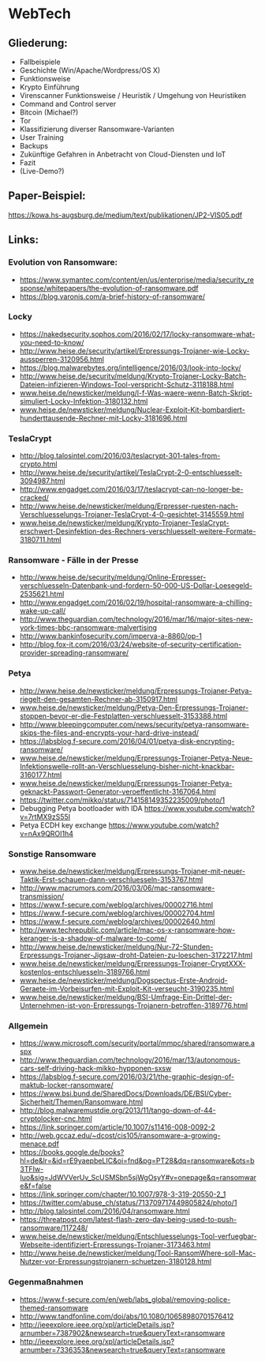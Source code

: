 # WebTech

## Gliederung:

- Fallbeispiele
- Geschichte (Win/Apache/Wordpress/OS X)
- Funktionsweise
- Krypto Einführung
- Virenscanner Funktionsweise / Heuristik / Umgehung von Heuristiken
- Command and Control server
- Bitcoin (Michael?)
- Tor
- Klassifizierung diverser Ransomware-Varianten
- User Training
- Backups
- Zukünftige Gefahren in Anbetracht von Cloud-Diensten und IoT
- Fazit
- (Live-Demo?)

## Paper-Beispiel:

https://kowa.hs-augsburg.de/medium/text/publikationen/JP2-VIS05.pdf

## Links:

### Evolution von Ransomware:

- https://www.symantec.com/content/en/us/enterprise/media/security_response/whitepapers/the-evolution-of-ransomware.pdf
- https://blog.varonis.com/a-brief-history-of-ransomware/

### Locky

- https://nakedsecurity.sophos.com/2016/02/17/locky-ransomware-what-you-need-to-know/
- http://www.heise.de/security/artikel/Erpressungs-Trojaner-wie-Locky-aussperren-3120956.html
- https://blog.malwarebytes.org/intelligence/2016/03/look-into-locky/
- http://www.heise.de/security/meldung/Krypto-Trojaner-Locky-Batch-Dateien-infizieren-Windows-Tool-verspricht-Schutz-3118188.html
- www.heise.de/newsticker/meldung/l-f-Was-waere-wenn-Batch-Skript-simuliert-Locky-Infektion-3180132.html
- www.heise.de/newsticker/meldung/Nuclear-Exploit-Kit-bombardiert-hunderttausende-Rechner-mit-Locky-3181696.html

### TeslaCrypt

- http://blog.talosintel.com/2016/03/teslacrypt-301-tales-from-crypto.html
- http://www.heise.de/security/artikel/TeslaCrypt-2-0-entschluesselt-3094987.html
- http://www.engadget.com/2016/03/17/teslacrypt-can-no-longer-be-cracked/
- http://www.heise.de/newsticker/meldung/Erpresser-ruesten-nach-Verschluesselungs-Trojaner-TeslaCrypt-4-0-gesichtet-3145559.html
- www.heise.de/newsticker/meldung/Krypto-Trojaner-TeslaCrypt-erschwert-Desinfektion-des-Rechners-verschluesselt-weitere-Formate-3180711.html

### Ransomware - Fälle in der Presse

- http://www.heise.de/security/meldung/Online-Erpresser-verschluesseln-Datenbank-und-fordern-50-000-US-Dollar-Loesegeld-2535621.html
- http://www.engadget.com/2016/02/19/hospital-ransomware-a-chilling-wake-up-call/
- http://www.theguardian.com/technology/2016/mar/16/major-sites-new-york-times-bbc-ransomware-malvertising
- http://www.bankinfosecurity.com/imperva-a-8860/op-1
- http://blog.fox-it.com/2016/03/24/website-of-security-certification-provider-spreading-ransomware/

### Petya

- http://www.heise.de/newsticker/meldung/Erpressungs-Trojaner-Petya-riegelt-den-gesamten-Rechner-ab-3150917.html
- www.heise.de/newsticker/meldung/Petya-Den-Erpressungs-Trojaner-stoppen-bevor-er-die-Festplatten-verschluesselt-3153388.html
- http://www.bleepingcomputer.com/news/security/petya-ransomware-skips-the-files-and-encrypts-your-hard-drive-instead/
- https://labsblog.f-secure.com/2016/04/01/petya-disk-encrypting-ransomware/
- www.heise.de/newsticker/meldung/Erpressungs-Trojaner-Petya-Neue-Infektionswelle-rollt-an-Verschluesselung-bisher-nicht-knackbar-3160177.html
- www.heise.de/newsticker/meldung/Erpressungs-Trojaner-Petya-geknackt-Passwort-Generator-veroeffentlicht-3167064.html
- https://twitter.com/mikko/status/714158149352235009/photo/1
- Debugging Petya bootloader with IDA https://www.youtube.com/watch?v=7rtMX9zS55I
- Petya ECDH key exchange https://www.youtube.com/watch?v=nAx9QROI1h4 

### Sonstige Ransomware

- www.heise.de/newsticker/meldung/Erpressungs-Trojaner-mit-neuer-Taktik-Erst-schauen-dann-verschluesseln-3153767.html
- http://www.macrumors.com/2016/03/06/mac-ransomware-transmission/
- https://www.f-secure.com/weblog/archives/00002716.html
- https://www.f-secure.com/weblog/archives/00002704.html
- https://www.f-secure.com/weblog/archives/00002640.html
- http://www.techrepublic.com/article/mac-os-x-ransomware-how-keranger-is-a-shadow-of-malware-to-come/
- http://www.heise.de/newsticker/meldung/Nur-72-Stunden-Erpressungs-Trojaner-Jigsaw-droht-Dateien-zu-loeschen-3172217.html
- www.heise.de/newsticker/meldung/Erpressungs-Trojaner-CryptXXX-kostenlos-entschluesseln-3189766.html
- www.heise.de/newsticker/meldung/Dogspectus-Erste-Android-Geraete-im-Vorbeisurfen-mit-Exploit-Kit-verseucht-3190235.html
- www.heise.de/newsticker/meldung/BSI-Umfrage-Ein-Drittel-der-Unternehmen-ist-von-Erpressungs-Trojanern-betroffen-3189776.html

### Allgemein

- https://www.microsoft.com/security/portal/mmpc/shared/ransomware.aspx
- http://www.theguardian.com/technology/2016/mar/13/autonomous-cars-self-driving-hack-mikko-hypponen-sxsw
- https://labsblog.f-secure.com/2016/03/21/the-graphic-design-of-maktub-locker-ransomware/
- https://www.bsi.bund.de/SharedDocs/Downloads/DE/BSI/Cyber-Sicherheit/Themen/Ransomware.html
- http://blog.malwaremustdie.org/2013/11/tango-down-of-44-cryptolocker-cnc.html
- https://link.springer.com/article/10.1007/s11416-008-0092-2
- http://web.gccaz.edu/~dcost/cis105/ransomware-a-growing-menace.pdf
- https://books.google.de/books?hl=de&lr=&id=rE9yaepbeLIC&oi=fnd&pg=PT28&dq=ransomware&ots=b3TFIw-Iuo&sig=JdWVVerUv_ScUSMSbn5sjWgOsyY#v=onepage&q=ransomware&f=false
- https://link.springer.com/chapter/10.1007/978-3-319-20550-2_1
- https://twitter.com/abuse_ch/status/713709717449805824/photo/1
- http://blog.talosintel.com/2016/04/ransomware.html
- https://threatpost.com/latest-flash-zero-day-being-used-to-push-ransomware/117248/
- www.heise.de/newsticker/meldung/Entschluesselungs-Tool-verfuegbar-Webseite-identifiziert-Erpressungs-Trojaner-3173463.html
- http://www.heise.de/newsticker/meldung/Tool-RansomWhere-soll-Mac-Nutzer-vor-Erpressungstrojanern-schuetzen-3180128.html

### Gegenmaßnahmen

- https://www.f-secure.com/en/web/labs_global/removing-police-themed-ransomware
- http://www.tandfonline.com/doi/abs/10.1080/10658980701576412
- http://ieeexplore.ieee.org/xpl/articleDetails.jsp?arnumber=7387902&newsearch=true&queryText=ransomware
- http://ieeexplore.ieee.org/xpl/articleDetails.jsp?arnumber=7336353&newsearch=true&queryText=ransomware
